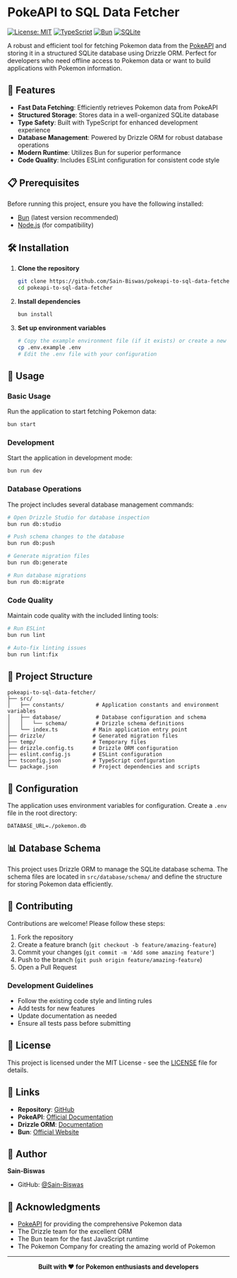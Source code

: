 # PokeAPI to SQL Data Fetcher

[![License: MIT](https://img.shields.io/badge/License-MIT-yellow.svg)](https://opensource.org/licenses/MIT)
[![TypeScript](https://img.shields.io/badge/TypeScript-007ACC?logo=typescript&logoColor=white)](https://www.typescriptlang.org/)
[![Bun](https://img.shields.io/badge/Bun-000000?logo=bun&logoColor=white)](https://bun.sh/)
[![SQLite](https://img.shields.io/badge/SQLite-07405E?logo=sqlite&logoColor=white)](https://sqlite.org/)

A robust and efficient tool for fetching Pokemon data from the [PokeAPI](https://pokeapi.co/) and storing it in a structured SQLite database using Drizzle ORM. Perfect for developers who need offline access to Pokemon data or want to build applications with Pokemon information.

## 🚀 Features

- **Fast Data Fetching**: Efficiently retrieves Pokemon data from PokeAPI
- **Structured Storage**: Stores data in a well-organized SQLite database
- **Type Safety**: Built with TypeScript for enhanced development experience
- **Database Management**: Powered by Drizzle ORM for robust database operations
- **Modern Runtime**: Utilizes Bun for superior performance
- **Code Quality**: Includes ESLint configuration for consistent code style

## 📋 Prerequisites

Before running this project, ensure you have the following installed:

- [Bun](https://bun.sh/) (latest version recommended)
- [Node.js](https://nodejs.org/) (for compatibility)

## 🛠️ Installation

1. **Clone the repository**

   ```bash
   git clone https://github.com/Sain-Biswas/pokeapi-to-sql-data-fetcher.git
   cd pokeapi-to-sql-data-fetcher
   ```

2. **Install dependencies**

   ```bash
   bun install
   ```

3. **Set up environment variables**
   ```bash
   # Copy the example environment file (if it exists) or create a new one
   cp .env.example .env
   # Edit the .env file with your configuration
   ```

## 🚀 Usage

### Basic Usage

Run the application to start fetching Pokemon data:

```bash
bun start
```

### Development

Start the application in development mode:

```bash
bun run dev
```

### Database Operations

The project includes several database management commands:

```bash
# Open Drizzle Studio for database inspection
bun run db:studio

# Push schema changes to the database
bun run db:push

# Generate migration files
bun run db:generate

# Run database migrations
bun run db:migrate
```

### Code Quality

Maintain code quality with the included linting tools:

```bash
# Run ESLint
bun run lint

# Auto-fix linting issues
bun run lint:fix
```

## 📁 Project Structure

```
pokeapi-to-sql-data-fetcher/
├── src/
│   ├── constants/          # Application constants and environment variables
│   ├── database/           # Database configuration and schema
│   │   └── schema/         # Drizzle schema definitions
│   └── index.ts           # Main application entry point
├── drizzle/               # Generated migration files
├── temp/                  # Temporary files
├── drizzle.config.ts      # Drizzle ORM configuration
├── eslint.config.js       # ESLint configuration
├── tsconfig.json          # TypeScript configuration
└── package.json           # Project dependencies and scripts
```

## 🔧 Configuration

The application uses environment variables for configuration. Create a `.env` file in the root directory:

```env
DATABASE_URL=./pokemon.db
```

## 📊 Database Schema

This project uses Drizzle ORM to manage the SQLite database schema. The schema files are located in `src/database/schema/` and define the structure for storing Pokemon data efficiently.

## 🤝 Contributing

Contributions are welcome! Please follow these steps:

1. Fork the repository
2. Create a feature branch (`git checkout -b feature/amazing-feature`)
3. Commit your changes (`git commit -m 'Add some amazing feature'`)
4. Push to the branch (`git push origin feature/amazing-feature`)
5. Open a Pull Request

### Development Guidelines

- Follow the existing code style and linting rules
- Add tests for new features
- Update documentation as needed
- Ensure all tests pass before submitting

## 📝 License

This project is licensed under the MIT License - see the [LICENSE](LICENSE) file for details.

## 🔗 Links

- **Repository**: [GitHub](https://github.com/Sain-Biswas/pokeapi-to-sql-data-fetcher)
- **PokeAPI**: [Official Documentation](https://pokeapi.co/)
- **Drizzle ORM**: [Documentation](https://orm.drizzle.team/)
- **Bun**: [Official Website](https://bun.sh/)

## 👤 Author

**Sain-Biswas**

- GitHub: [@Sain-Biswas](https://github.com/Sain-Biswas)

## 🙏 Acknowledgments

- [PokeAPI](https://pokeapi.co/) for providing the comprehensive Pokemon data
- The Drizzle team for the excellent ORM
- The Bun team for the fast JavaScript runtime
- The Pokemon Company for creating the amazing world of Pokemon

---

<div align="center">
  <strong>Built with ❤️ for Pokemon enthusiasts and developers</strong>
</div>
